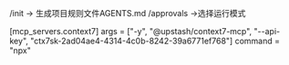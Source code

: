 /init  → 生成项目规则文件AGENTS.md
/approvals →选择运行模式

[mcp_servers.context7]
args = ["-y", "@upstash/context7-mcp", "--api-key", "ctx7sk-2ad04ae4-4314-4c0b-8242-39a6771ef768"]
command = "npx"